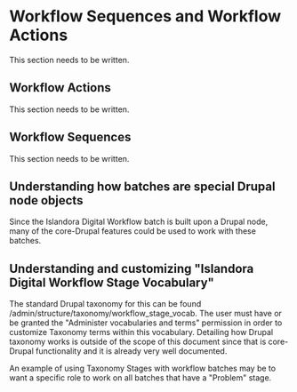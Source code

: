 # Workflow Sequences and Workflow Actions
This section needs to be written.

## Workflow Actions
This section needs to be written.

## Workflow Sequences 
This section needs to be written.

## Understanding how batches are special Drupal node objects
Since the Islandora Digital Workflow batch is built upon a Drupal node, many of the core-Drupal features could be used to work with these batches.

## Understanding and customizing "Islandora Digital Workflow Stage Vocabulary"
The standard Drupal taxonomy for this can be found /admin/structure/taxonomy/workflow_stage_vocab.  The user must have or be granted the "Administer vocabularies and terms" permission in order to customize Taxonomy terms within this vocabulary.  Detailing how Drupal taxonomy works is outside of the scope of this document since that is core-Drupal functionality and it is already very well documented.

An example of using Taxonomy Stages with workflow batches may be to want a specific role to work on all batches that have a "Problem" stage.